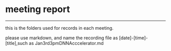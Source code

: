 # meeting report
------
this is the folders used for records in each meeting.

please use markdown, and name the recording file as [date]-[time]-[title],such as Jan3rd3pmDNNAcccelerator.md

